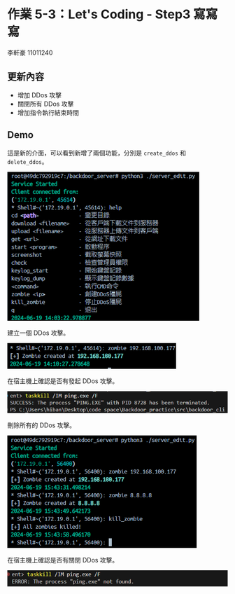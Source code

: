 # 作業 5-3：Let's Coding - Step3 寫寫寫

李軒豪 11011240

## 更新內容

- 增加 DDos 攻擊
- 關閉所有 DDos 攻擊
- 增加指令執行結束時間

## Demo

這是新的介面，可以看到新增了兩個功能，分別是 `create_ddos` 和 `delete_ddos`。

![new_interface](./new_interface.png)

建立一個 DDos 攻擊。

![create_ddos](./create_zombie.png)

在宿主機上確認是否有發起 DDos 攻擊。

![check_ddos](./check_zombie.png)

刪除所有的 DDos 攻擊。

![delete_ddos](./kill_zombie.png)

在宿主機上確認是否有關閉 DDos 攻擊。

![check_success](./succ_kill.png)